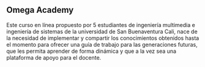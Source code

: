 ## Omega Academy

Este curso en línea propuesto por 5 estudiantes de ingeniería multimedia e ingeniería de sistemas de la universidad de San Buenaventura Cali, nace de la necesidad de implementar y compartir los conocimientos obtenidos hasta el momento para ofrecer una guía de trabajo para las generaciones futuras, que les permita aprender de forma dinámica y que a la vez sea una plataforma de apoyo para el docente.